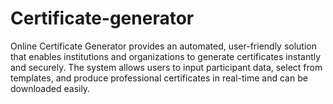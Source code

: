 # Certificate-generator
Online Certificate Generator provides an automated, user-friendly solution that enables institutions and organizations to generate certificates instantly and securely. The system allows users to input participant data, select from templates, and produce professional certificates in real-time and can be downloaded easily.
